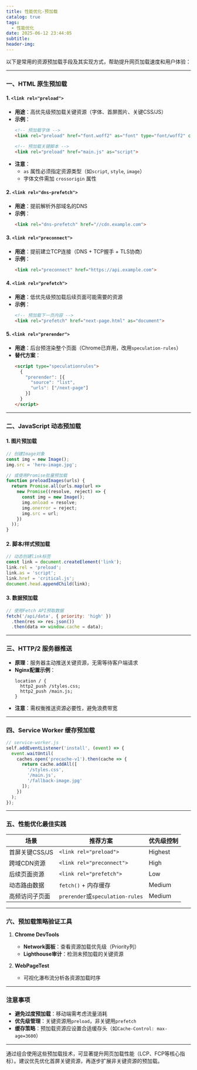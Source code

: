 ```yaml
---
title: 性能优化-预加载
catalog: true
tags:
  - 性能优化
date: 2025-06-12 23:44:05
subtitle:
header-img:
---
```


以下是常用的资源预加载手段及其实现方式，帮助提升网页加载速度和用户体验：

---

### **一、HTML 原生预加载**
#### **1. `<link rel="preload">`**
- **用途**：高优先级预加载关键资源（字体、首屏图片、关键CSS/JS）  
- **示例**：
  ```html
  <!-- 预加载字体 -->
  <link rel="preload" href="font.woff2" as="font" type="font/woff2" crossorigin>

  <!-- 预加载关键脚本 -->
  <link rel="preload" href="main.js" as="script">
  ```
- **注意**：  
  - `as` 属性必须指定资源类型（如`script`, `style`, `image`）  
  - 字体文件需加 `crossorigin` 属性

#### **2. `<link rel="dns-prefetch">`**
- **用途**：提前解析外部域名的DNS  
- **示例**：
  ```html
  <link rel="dns-prefetch" href="//cdn.example.com">
  ```

#### **3. `<link rel="preconnect">`**
- **用途**：提前建立TCP连接（DNS + TCP握手 + TLS协商）  
- **示例**：
  ```html
  <link rel="preconnect" href="https://api.example.com">
  ```

#### **4. `<link rel="prefetch">`**
- **用途**：低优先级预加载后续页面可能需要的资源  
- **示例**：
  ```html
  <!-- 预加载下一页内容 -->
  <link rel="prefetch" href="next-page.html" as="document">
  ```

#### **5. `<link rel="prerender">`**
- **用途**：后台预渲染整个页面（Chrome已弃用，改用`speculation-rules`）  
- **替代方案**：
  ```html
  <script type="speculationrules">
    {
      "prerender": [{
        "source": "list",
        "urls": ["/next-page"]
      }]
    }
  </script>
  ```

---

### **二、JavaScript 动态预加载**
#### **1. 图片预加载**
```javascript
// 创建Image对象
const img = new Image();
img.src = 'hero-image.jpg';

// 或使用Promise批量预加载
function preloadImages(urls) {
  return Promise.all(urls.map(url => 
    new Promise((resolve, reject) => {
      const img = new Image();
      img.onload = resolve;
      img.onerror = reject;
      img.src = url;
    })
  ));
}
```

#### **2. 脚本/样式预加载**
```javascript
// 动态创建link标签
const link = document.createElement('link');
link.rel = 'preload';
link.as = 'script';
link.href = 'critical.js';
document.head.appendChild(link);
```

#### **3. 数据预加载**
```javascript
// 使用Fetch API预取数据
fetch('/api/data', { priority: 'high' })
  .then(res => res.json())
  .then(data => window.cache = data);
```

---

### **三、HTTP/2 服务器推送**
- **原理**：服务器主动推送关键资源，无需等待客户端请求  
- **Nginx配置示例**：
  ```nginx
  location / {
    http2_push /styles.css;
    http2_push /main.js;
  }
  ```
- **注意**：需权衡推送资源必要性，避免浪费带宽

---

### **四、Service Worker 缓存预加载**
```javascript
// service-worker.js
self.addEventListener('install', (event) => {
  event.waitUntil(
    caches.open('precache-v1').then(cache => {
      return cache.addAll([
        '/styles.css',
        '/main.js',
        '/fallback-image.jpg'
      ]);
    })
  );
});
```

---

### **五、性能优化最佳实践**
| 场景                 | 推荐方案                          | 优先级控制      |
|----------------------|----------------------------------|----------------|
| 首屏关键CSS/JS       | `<link rel="preload">`          | Highest        |
| 跨域CDN资源          | `<link rel="preconnect">`       | High           |
| 后续页面资源          | `<link rel="prefetch">`         | Low            |
| 动态路由数据          | `fetch()` + 内存缓存            | Medium         |
| 高频访问子页面        | `prerender`或`speculation-rules` | Medium         |

---

### **六、预加载策略验证工具**
1. **Chrome DevTools**  
   - **Network面板**：查看资源加载优先级（Priority列）  
   - **Lighthouse审计**：检测未预加载的关键资源  

2. **WebPageTest**  
   - 可视化瀑布流分析各资源加载时序  

---

### **注意事项**
- **避免过度预加载**：移动端需考虑流量消耗  
- **优先级管理**：关键资源用`preload`，非关键用`prefetch`  
- **缓存策略**：预加载资源应设置合适缓存头（如`Cache-Control: max-age=3600`）  

---

通过组合使用这些预加载技术，可显著提升网页加载性能（LCP、FCP等核心指标）。建议优先优化首屏关键资源，再逐步扩展非关键资源的预加载。